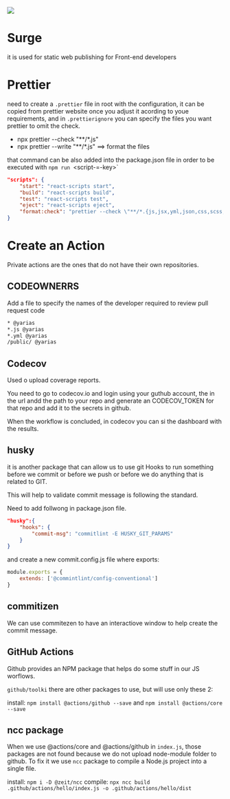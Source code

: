 ![](https://github.com/yarias/github-actions/workflows/CI/badge.svg?branch=develop&event=push)

# Surge

it is used for static web publishing for Front-end developers 

# Prettier

need to create a `.prettier` file in root with the configuration, it can be copied from prettier website once you adjust it acording to youe requirements, and in `.prettierignore` you can specify the files you want prettier to omit the check.

* npx prettier --check "**/*.js"
* npx prettier --write "**/*.js"   ==> format the files 

that command can be also added into the package.json file in order to be executed with `npm run `<script-=-key>`

```json
"scripts": {
    "start": "react-scripts start",
    "build": "react-scripts build",
    "test": "react-scripts test",
    "eject": "react-scripts eject",
    "format:check": "prettier --check \"**/*.{js,jsx,yml,json,css,scss,md}\""
}
```

# Create an Action

Private actions are the ones that do not have their own repositories.


## CODEOWNERRS

Add a file to specify the names of the developer required to review pull request code 

```txt
* @yarias
*.js @yarias
*.yml @yarias
/public/ @yarias
```

## Codecov

Used o upload coverage reports.

You need to go to codecov.io and login using your guthub account, the in the url andd the path to your repo and generate an CODECOV_TOKEN for that repo and add it to the secrets in github.

When the workflow is concluded, in codecov you can si the dashboard with the results.

## husky

it is another package that can allow us to use git Hooks to run something before we commit or before we push or before we do anything that is related to GIT.

This will help to validate commit message is following the standard.


Need to add follwong in package.json file. 

```json
"husky":{
    "hooks": {
        "commit-msg": "commitlint -E HUSKY_GIT_PARAMS"
    }
}
```

and create a new commit.config.js file where exports:

```js
module.exports = {
    extends: ['@commintlint/config-conventional']
}
```

## commitizen

We can use commitezen to have an interactiove window to help create the commit message.

## GitHub Actions

Github provides an NPM package that helps do some stuff in our JS worflows.

`github/toolki`
there are other packages to use, but will use only these 2:

install: `npm install @actions/github --save` and  `npm install @actions/core --save`

## ncc package

When we use @actions/core and @actions/github in `index.js`, those packages are not found because we do not upload node-module folder to github. To fix it we use `ncc` package to compile a Node.js project into a single file.

install: `npm i -D @zeit/ncc`
compile: `npx ncc build .github/actions/hello/index.js -o .github/actions/hello/dist`